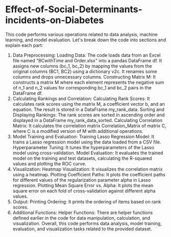 # Effect-of-Social-Determinants-incidents-on-Diabetes

This code performs various operations related to data analysis, machine learning, and model evaluation. Let's break down the code into sections and explain each part:

1. Data Preprocessing:
Loading Data:
The code loads data from an Excel file named "BCwithTime and Order.xlsx" into a pandas DataFrame df.
It assigns new columns (bc_1, bc_2) by mapping the values from the original columns (BC1, BC2) using a dictionary v2c.
It renames some columns and drops unnecessary columns.
Constructing Matrix M:
It constructs a matrix M where each element represents the negative sum of n_1 and n_2 values for corresponding bc_1 and bc_2 pairs in the DataFrame df.
2. Calculating Rankings and Correlation:
Calculating Rank Scores:
It calculates rank scores using the matrix M, a coefficient vector b, and an equation. The result is stored in a DataFrame my_rank_data.
Sorting and Displaying Rankings:
The rank scores are sorted in ascending order and displayed in a DataFrame my_rank_data_sorted.
Calculating Correlation Matrix:
It calculates the correlation matrix Correlation_Matrix of matrix C, where C is a modified version of M with additional operations.
3. Model Training and Evaluation:
Training Lasso Regression Model:
It trains a Lasso regression model using the data loaded from a CSV file.
Hyperparameter Tuning:
It tunes the hyperparameters of the Lasso model using cross-validation.
Model Evaluation:
It evaluates the trained model on the training and test datasets, calculating the R-squared values and plotting the ROC curve.
4. Visualization:
Heatmap Visualization:
It visualizes the correlation matrix using a heatmap.
Plotting Coefficient Paths:
It plots the coefficient paths for different values of the regularization parameter alpha in Lasso regression.
Plotting Mean Square Error vs. Alpha:
It plots the mean square error on each fold of cross-validation against different alpha values.
5. Output:
Printing Ordering:
It prints the ordering of items based on rank scores.
6. Additional Functions:
Helper Functions:
There are helper functions defined earlier in the code for data manipulation, calculation, and visualization.
Overall, this code performs data analysis, model training, evaluation, and visualization tasks related to the provided dataset.

